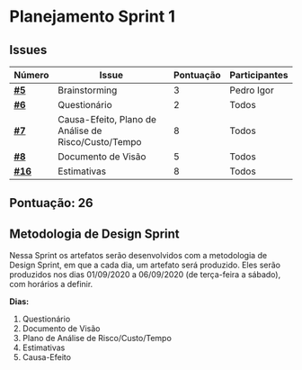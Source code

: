# Planejamento Sprint 1

## Issues

|Número | Issue | Pontuação | Participantes|
| - | - | - | - |
| [**#5**](https://github.com/UnBArqDsw/2020.1_G12_Stock/issues/5) | Brainstorming | 3 | Pedro Igor |
| [**#6**](https://github.com/UnBArqDsw/2020.1_G12_Stock/issues/6) | Questionário | 2 | Todos |
| [**#7**](https://github.com/UnBArqDsw/2020.1_G12_Stock/issues/7) | Causa-Efeito, Plano de Análise de Risco/Custo/Tempo | 8 | Todos |
| [**#8**](https://github.com/UnBArqDsw/2020.1_G12_Stock/issues/8) | Documento de Visão | 5 | Todos |
| [**#16**](https://github.com/UnBArqDsw/2020.1_G12_Stock/issues/16)| Estimativas | 8 | Todos |

## Pontuação: 26

## Metodologia de Design Sprint

Nessa Sprint os artefatos serão desenvolvidos com a metodologia de Design Sprint, em que a cada dia, um artefato será produzido. Eles serão produzidos nos dias 01/09/2020 a 06/09/2020 (de terça-feira a sábado), com horários a definir.

**Dias:**

1. Questionário
2. Documento de Visão
3. Plano de Análise de Risco/Custo/Tempo
4. Estimativas
5. Causa-Efeito
